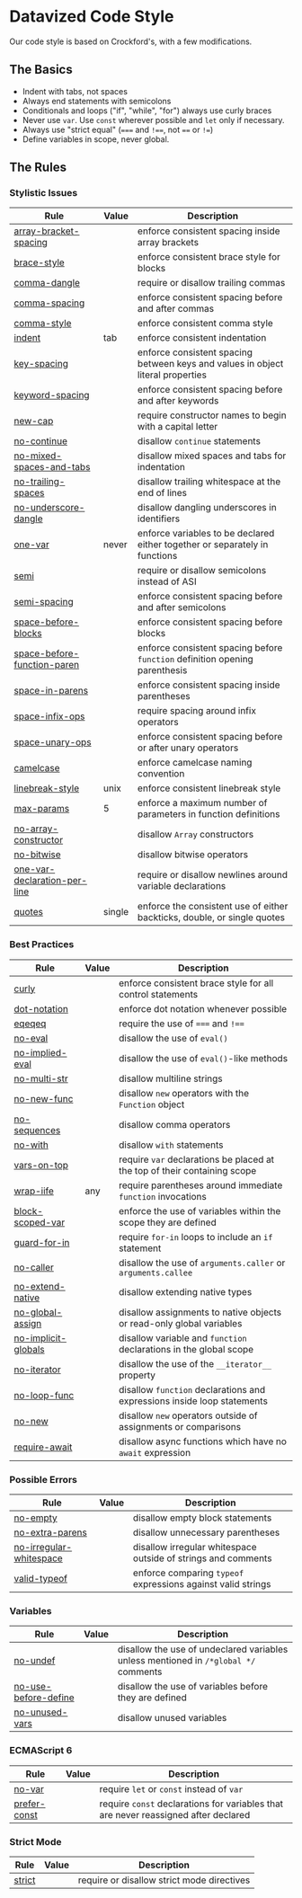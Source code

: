 # Datavized Code Style

Our code style is based on Crockford's, with a few modifications.

## The Basics
- Indent with tabs, not spaces
- Always end statements with semicolons
- Conditionals and loops ("if", "while", "for") always use curly braces
- Never use `var`. Use `const` wherever possible and `let` only if necessary.
- Always use "strict equal" (`===` and `!==`, not `==` or `!=`)
- Define variables in scope, never global.

## The Rules

### Stylistic Issues
Rule|Value|Description
----|----|----
[array-bracket-spacing](https://eslint.org/docs/rules/array-bracket-spacing)||enforce consistent spacing inside array brackets
[brace-style](https://eslint.org/docs/rules/brace-style)||enforce consistent brace style for blocks
[comma-dangle](https://eslint.org/docs/rules/comma-dangle)||require or disallow trailing commas
[comma-spacing](https://eslint.org/docs/rules/comma-spacing)||enforce consistent spacing before and after commas
[comma-style](https://eslint.org/docs/rules/comma-style)||enforce consistent comma style
[indent](https://eslint.org/docs/rules/indent)|tab|enforce consistent indentation
[key-spacing](https://eslint.org/docs/rules/key-spacing)||enforce consistent spacing between keys and values in object literal properties
[keyword-spacing](https://eslint.org/docs/rules/keyword-spacing)||enforce consistent spacing before and after keywords
[new-cap](https://eslint.org/docs/rules/new-cap)||require constructor names to begin with a capital letter
[no-continue](https://eslint.org/docs/rules/no-continue)||disallow `continue` statements
[no-mixed-spaces-and-tabs](https://eslint.org/docs/rules/no-mixed-spaces-and-tabs)||disallow mixed spaces and tabs for indentation
[no-trailing-spaces](https://eslint.org/docs/rules/no-trailing-spaces)||disallow trailing whitespace at the end of lines
[no-underscore-dangle](https://eslint.org/docs/rules/no-underscore-dangle)||disallow dangling underscores in identifiers
[one-var](https://eslint.org/docs/rules/one-var)|never|enforce variables to be declared either together or separately in functions
[semi](https://eslint.org/docs/rules/semi)||require or disallow semicolons instead of ASI
[semi-spacing](https://eslint.org/docs/rules/semi-spacing)||enforce consistent spacing before and after semicolons
[space-before-blocks](https://eslint.org/docs/rules/space-before-blocks)||enforce consistent spacing before blocks
[space-before-function-paren](https://eslint.org/docs/rules/space-before-function-paren)||enforce consistent spacing before `function` definition opening parenthesis
[space-in-parens](https://eslint.org/docs/rules/space-in-parens)||enforce consistent spacing inside parentheses
[space-infix-ops](https://eslint.org/docs/rules/space-infix-ops)||require spacing around infix operators
[space-unary-ops](https://eslint.org/docs/rules/space-unary-ops)||enforce consistent spacing before or after unary operators
[camelcase](https://eslint.org/docs/rules/camelcase)||enforce camelcase naming convention
[linebreak-style](https://eslint.org/docs/rules/linebreak-style)|unix|enforce consistent linebreak style
[max-params](https://eslint.org/docs/rules/max-params)|5|enforce a maximum number of parameters in function definitions
[no-array-constructor](https://eslint.org/docs/rules/no-array-constructor)||disallow `Array` constructors
[no-bitwise](https://eslint.org/docs/rules/no-bitwise)||disallow bitwise operators
[one-var-declaration-per-line](https://eslint.org/docs/rules/one-var-declaration-per-line)||require or disallow newlines around variable declarations
[quotes](https://eslint.org/docs/rules/quotes)|single|enforce the consistent use of either backticks, double, or single quotes
### Best Practices
Rule|Value|Description
----|----|----
[curly](https://eslint.org/docs/rules/curly)||enforce consistent brace style for all control statements
[dot-notation](https://eslint.org/docs/rules/dot-notation)||enforce dot notation whenever possible
[eqeqeq](https://eslint.org/docs/rules/eqeqeq)||require the use of `===` and `!==`
[no-eval](https://eslint.org/docs/rules/no-eval)||disallow the use of `eval()`
[no-implied-eval](https://eslint.org/docs/rules/no-implied-eval)||disallow the use of `eval()`-like methods
[no-multi-str](https://eslint.org/docs/rules/no-multi-str)||disallow multiline strings
[no-new-func](https://eslint.org/docs/rules/no-new-func)||disallow `new` operators with the `Function` object
[no-sequences](https://eslint.org/docs/rules/no-sequences)||disallow comma operators
[no-with](https://eslint.org/docs/rules/no-with)||disallow `with` statements
[vars-on-top](https://eslint.org/docs/rules/vars-on-top)||require `var` declarations be placed at the top of their containing scope
[wrap-iife](https://eslint.org/docs/rules/wrap-iife)|any|require parentheses around immediate `function` invocations
[block-scoped-var](https://eslint.org/docs/rules/block-scoped-var)||enforce the use of variables within the scope they are defined
[guard-for-in](https://eslint.org/docs/rules/guard-for-in)||require `for-in` loops to include an `if` statement
[no-caller](https://eslint.org/docs/rules/no-caller)||disallow the use of `arguments.caller` or `arguments.callee`
[no-extend-native](https://eslint.org/docs/rules/no-extend-native)||disallow extending native types
[no-global-assign](https://eslint.org/docs/rules/no-global-assign)||disallow assignments to native objects or read-only global variables
[no-implicit-globals](https://eslint.org/docs/rules/no-implicit-globals)||disallow variable and `function` declarations in the global scope
[no-iterator](https://eslint.org/docs/rules/no-iterator)||disallow the use of the `__iterator__` property
[no-loop-func](https://eslint.org/docs/rules/no-loop-func)||disallow `function` declarations and expressions inside loop statements
[no-new](https://eslint.org/docs/rules/no-new)||disallow `new` operators outside of assignments or comparisons
[require-await](https://eslint.org/docs/rules/require-await)||disallow async functions which have no `await` expression
### Possible Errors
Rule|Value|Description
----|----|----
[no-empty](https://eslint.org/docs/rules/no-empty)||disallow empty block statements
[no-extra-parens](https://eslint.org/docs/rules/no-extra-parens)||disallow unnecessary parentheses
[no-irregular-whitespace](https://eslint.org/docs/rules/no-irregular-whitespace)||disallow irregular whitespace outside of strings and comments
[valid-typeof](https://eslint.org/docs/rules/valid-typeof)||enforce comparing `typeof` expressions against valid strings
### Variables
Rule|Value|Description
----|----|----
[no-undef](https://eslint.org/docs/rules/no-undef)||disallow the use of undeclared variables unless mentioned in `/*global */` comments
[no-use-before-define](https://eslint.org/docs/rules/no-use-before-define)||disallow the use of variables before they are defined
[no-unused-vars](https://eslint.org/docs/rules/no-unused-vars)||disallow unused variables
### ECMAScript 6
Rule|Value|Description
----|----|----
[no-var](https://eslint.org/docs/rules/no-var)||require `let` or `const` instead of `var`
[prefer-const](https://eslint.org/docs/rules/prefer-const)||require `const` declarations for variables that are never reassigned after declared
### Strict Mode
Rule|Value|Description
----|----|----
[strict](https://eslint.org/docs/rules/strict)||require or disallow strict mode directives